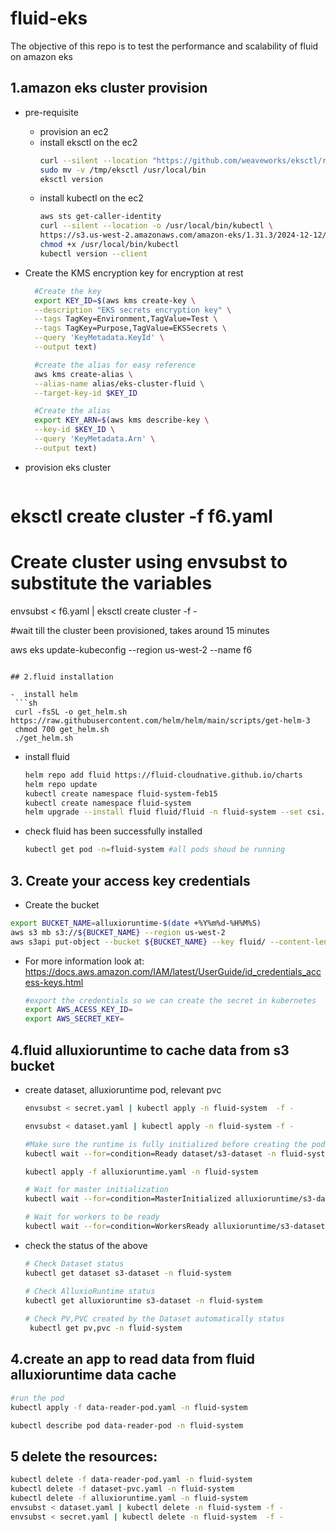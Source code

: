 # fluid-eks
The objective of this repo is to test the performance and scalability of fluid on amazon eks

## 1.amazon eks cluster provision

- pre-requisite
  - provision an ec2
  - install eksctl on the ec2
    ```sh
    curl --silent --location "https://github.com/weaveworks/eksctl/releases/latest/download/eksctl_$(uname -s)_amd64.tar.gz" | tar xz -C /tmp
    sudo mv -v /tmp/eksctl /usr/local/bin
    eksctl version
    ```
  - install kubectl on the ec2
    ```sh
    aws sts get-caller-identity
    curl --silent --location -o /usr/local/bin/kubectl \
    https://s3.us-west-2.amazonaws.com/amazon-eks/1.31.3/2024-12-12/bin/linux/amd64/kubectl
    chmod +x /usr/local/bin/kubectl
    kubectl version --client
    ```
- Create the KMS encryption key for encryption at rest
  ```sh
    #Create the key
    export KEY_ID=$(aws kms create-key \
    --description "EKS secrets encryption key" \
    --tags TagKey=Environment,TagValue=Test \
    --tags TagKey=Purpose,TagValue=EKSSecrets \
    --query 'KeyMetadata.KeyId' \
    --output text)

    #create the alias for easy reference
    aws kms create-alias \
    --alias-name alias/eks-cluster-fluid \
    --target-key-id $KEY_ID

    #Create the alias
    export KEY_ARN=$(aws kms describe-key \
    --key-id $KEY_ID \
    --query 'KeyMetadata.Arn' \
    --output text)


  ```

- provision eks cluster
  ```sh
 # eksctl create cluster -f f6.yaml
 # Create cluster using envsubst to substitute the variables
  envsubst < f6.yaml | eksctl create cluster -f -

  #wait till the cluster been provisioned, takes around 15 minutes

  aws eks update-kubeconfig --region us-west-2 --name f6
  ```

## 2.fluid installation

-  install helm
   ```sh
   curl -fsSL -o get_helm.sh https://raw.githubusercontent.com/helm/helm/main/scripts/get-helm-3
   chmod 700 get_helm.sh
   ./get_helm.sh
   ```
-  install fluid
   ```sh
   helm repo add fluid https://fluid-cloudnative.github.io/charts
   helm repo update
   kubectl create namespace fluid-system-feb15
   kubectl create namespace fluid-system
   helm upgrade --install fluid fluid/fluid -n fluid-system --set csi.kubelet.kubeConfigFile="/var/lib/kubelet/kubeconfig" --set csi.kubelet.certDir="/etc/kubernetes/pki"
   ```

- check fluid has been successfully installed
  ```sh
  kubectl get pod -n=fluid-system #all pods shoud be running
  ```

## 3. Create your access key credentials
- Create the bucket
```sh
export BUCKET_NAME=alluxioruntime-$(date +%Y%m%d-%H%M%S)
aws s3 mb s3://${BUCKET_NAME} --region us-west-2
aws s3api put-object --bucket ${BUCKET_NAME} --key fluid/ --content-length 0

```

- For more information look at: https://docs.aws.amazon.com/IAM/latest/UserGuide/id_credentials_access-keys.html

  ```sh
  #export the credentials so we can create the secret in kubernetes
  export AWS_ACESS_KEY_ID=
  export AWS_SECRET_KEY=
  ```

## 4.fluid alluxioruntime to cache data from s3 bucket

- create dataset, alluxioruntime pod, relevant pvc 
  ```sh
  envsubst < secret.yaml | kubectl apply -n fluid-system  -f - 

  envsubst < dataset.yaml | kubectl apply -n fluid-system -f -

  #Make sure the runtime is fully initialized before creating the pod
  kubectl wait --for=condition=Ready dataset/s3-dataset -n fluid-system

  kubectl apply -f alluxioruntime.yaml -n fluid-system
  
  # Wait for master initialization
  kubectl wait --for=condition=MasterInitialized alluxioruntime/s3-dataset -n fluid-system --timeout=5m

  # Wait for workers to be ready
  kubectl wait --for=condition=WorkersReady alluxioruntime/s3-dataset -n fluid-system --timeout=5m

  ```

- check the status of the above
  ```sh
  # Check Dataset status
  kubectl get dataset s3-dataset -n fluid-system
  
  # Check AlluxioRuntime status
  kubectl get alluxioruntime s3-dataset -n fluid-system
    
  # Check PV,PVC created by the Dataset automatically status  
   kubectl get pv,pvc -n fluid-system
  ```

## 4.create an app to read data from fluid alluxioruntime data cache
```sh
#run the pod
kubectl apply -f data-reader-pod.yaml -n fluid-system

kubectl describe pod data-reader-pod -n fluid-system
```


## 5 delete the resources:
```sh
kubectl delete -f data-reader-pod.yaml -n fluid-system
kubectl delete -f dataset-pvc.yaml -n fluid-system
kubectl delete -f alluxioruntime.yaml -n fluid-system
envsubst < dataset.yaml | kubectl delete -n fluid-system -f -
envsubst < secret.yaml | kubectl delete -n fluid-system  -f - 
```